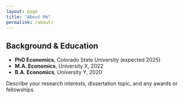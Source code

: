 ```yaml
---
layout: page
title: "About Me"
permalink: /about/
---
```


## Background & Education

- **PhD Economics**, Colorado State University (expected 2025)
- **M.A. Economics**, University X, 2022
- **B.A. Economics**, University Y, 2020

Describe your research interests, dissertation topic, and any awards or fellowships.

